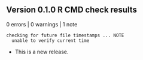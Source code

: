 ## Version 0.1.0 R CMD check results

0 errors | 0 warnings | 1 note
```
checking for future file timestamps ... NOTE
  unable to verify current time
```

* This is a new release.
